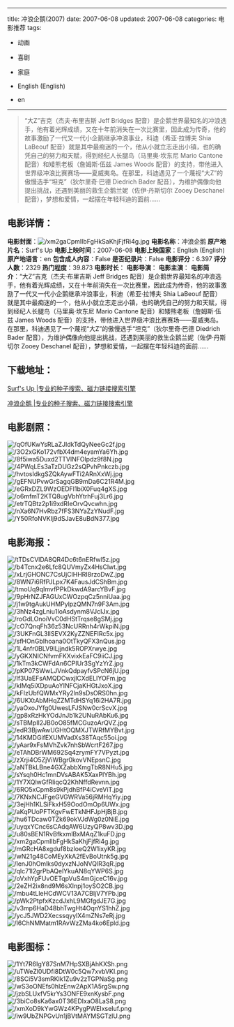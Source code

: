 
---
title: 冲浪企鹅(2007)
date: 2007-06-08
updated: 2007-06-08
categories: 电影推荐
tags:
- 动画
- 喜剧
- 家庭

- English (English)
- en
---


> “大Z”吉克（杰夫·布里吉斯 Jeff Bridges 配音）是企鹅世界最知名的冲浪选手，他有着光辉成绩，又在十年前消失在一次比赛里，因此成为传奇，他的故事激励了一代又一代小企鹅继承冲浪事业，科迪（希亚·拉博夫 Shia LaBeouf 配音）就是其中最痴迷的一个，他从小就立志走出小镇，也的确凭自己的努力和天赋，得到经纪人长腿鸟（马里奥·坎东尼 Mario Cantone 配音）和矮熊老板（詹姆斯·伍兹 James Woods 配音）的支持，带他进入世界级冲浪比赛赛场——夏威夷岛。在那里，科迪遇见了一个蔑视“大Z”的傲慢选手“坦克”（狄尔里奇·巴德 Diedrich Bader 配音），为维护偶像向他提出挑战，还遇到美丽的救生企鹅兰妮（佐伊·丹斯切尔 Zooey Deschanel 配音），梦想和爱情，一起摆在年轻科迪的面前……

## **电影详情**：

**电影封面**：<img src="https://image.tmdb.org/t/p/w200/xm2gaCpmlIbFgHkSaKhjFjfRi4g.jpg" alt="/xm2gaCpmlIbFgHkSaKhjFjfRi4g.jpg" title="/xm2gaCpmlIbFgHkSaKhjFjfRi4g.jpg">
**电影名称**：冲浪企鹅
**原产地片名**：Surf's Up
**电影上映时间**：2007-06-08
**电影上映国家**：English (English)
**原产地语言**：en
**包含成人内容**：False
**是否纪录片**：False
**电影评分**：6.397
**评分人数**：2329
**热门程度**：39.873
**电影时长**：
**电影导演**：
**电影主演**：
**电影简介**：“大Z”吉克（杰夫·布里吉斯 Jeff Bridges 配音）是企鹅世界最知名的冲浪选手，他有着光辉成绩，又在十年前消失在一次比赛里，因此成为传奇，他的故事激励了一代又一代小企鹅继承冲浪事业，科迪（希亚·拉博夫 Shia LaBeouf 配音）就是其中最痴迷的一个，他从小就立志走出小镇，也的确凭自己的努力和天赋，得到经纪人长腿鸟（马里奥·坎东尼 Mario Cantone 配音）和矮熊老板（詹姆斯·伍兹 James Woods 配音）的支持，带他进入世界级冲浪比赛赛场——夏威夷岛。在那里，科迪遇见了一个蔑视“大Z”的傲慢选手“坦克”（狄尔里奇·巴德 Diedrich Bader 配音），为维护偶像向他提出挑战，还遇到美丽的救生企鹅兰妮（佐伊·丹斯切尔 Zooey Deschanel 配音），梦想和爱情，一起摆在年轻科迪的面前……

## **下载地址**：
[Surf's Up |专业的种子搜索、磁力链接搜索引擎](https://movie.amd794.com:2083/?search=Surf%27s%20Up&ordering=&mode=match_phrase&page_size=10&page=1)

[冲浪企鹅 |专业的种子搜索、磁力链接搜索引擎](https://movie.amd794.com:2083/?search=%E5%86%B2%E6%B5%AA%E4%BC%81%E9%B9%85&ordering=&mode=match_phrase&page_size=10&page=1)
 

## **电影剧照**：
<img src="https://image.tmdb.org/t/p/original/qOfUKwYsRLaZJIdkTdQyNeeGc2f.jpg" alt="/qOfUKwYsRLaZJIdkTdQyNeeGc2f.jpg" title="/qOfUKwYsRLaZJIdkTdQyNeeGc2f.jpg"><img src="https://image.tmdb.org/t/p/original/3O2xGKo172vfbX4dm4eyamYa6Yh.jpg" alt="/3O2xGKo172vfbX4dm4eyamYa6Yh.jpg" title="/3O2xGKo172vfbX4dm4eyamYa6Yh.jpg"><img src="https://image.tmdb.org/t/p/original/8f5iwa5Duxd2TTVlNFOlpdz9f8N.jpg" alt="/8f5iwa5Duxd2TTVlNFOlpdz9f8N.jpg" title="/8f5iwa5Duxd2TTVlNFOlpdz9f8N.jpg"><img src="https://image.tmdb.org/t/p/original/4PWqLEs3aTzDUGz2sQPvhPnkczb.jpg" alt="/4PWqLEs3aTzDUGz2sQPvhPnkczb.jpg" title="/4PWqLEs3aTzDUGz2sQPvhPnkczb.jpg"><img src="https://image.tmdb.org/t/p/original/hvtosIdkgSZQkAywFTi2ARnXxWj.jpg" alt="/hvtosIdkgSZQkAywFTi2ARnXxWj.jpg" title="/hvtosIdkgSZQkAywFTi2ARnXxWj.jpg"><img src="https://image.tmdb.org/t/p/original/gEFNUPvwGrSagqGB9mDa6C21R4M.jpg" alt="/gEFNUPvwGrSagqGB9mDa6C21R4M.jpg" title="/gEFNUPvwGrSagqGB9mDa6C21R4M.jpg"><img src="https://image.tmdb.org/t/p/original/eGRxDZL9WzOEDFl1biX0Fuq4gXS.jpg" alt="/eGRxDZL9WzOEDFl1biX0Fuq4gXS.jpg" title="/eGRxDZL9WzOEDFl1biX0Fuq4gXS.jpg"><img src="https://image.tmdb.org/t/p/original/o6mfmT2KTQ8ugVbhYtrhFuj3Lr6.jpg" alt="/o6mfmT2KTQ8ugVbhYtrhFuj3Lr6.jpg" title="/o6mfmT2KTQ8ugVbhYtrhFuj3Lr6.jpg"><img src="https://image.tmdb.org/t/p/original/etrTQBtz2p1i9xdRIeOrvQvcwhn.jpg" alt="/etrTQBtz2p1i9xdRIeOrvQvcwhn.jpg" title="/etrTQBtz2p1i9xdRIeOrvQvcwhn.jpg"><img src="https://image.tmdb.org/t/p/original/nXa6N7HvRbz7fFS3NYaZzYNudF.jpg" alt="/nXa6N7HvRbz7fFS3NYaZzYNudF.jpg" title="/nXa6N7HvRbz7fFS3NYaZzYNudF.jpg"><img src="https://image.tmdb.org/t/p/original/Y50RfoNVKIj9dSJavE8uBdN377.jpg" alt="/Y50RfoNVKIj9dSJavE8uBdN377.jpg" title="/Y50RfoNVKIj9dSJavE8uBdN377.jpg">

## **电影海报**：
<img src="https://image.tmdb.org/t/p/original/tTDsCVlDA8QR4Dc6t6nERfwl5z.jpg" alt="/tTDsCVlDA8QR4Dc6t6nERfwl5z.jpg" title="/tTDsCVlDA8QR4Dc6t6nERfwl5z.jpg"><img src="https://image.tmdb.org/t/p/original/b4Tcnx2e6Lfc8QUVmyZx4HsClwt.jpg" alt="/b4Tcnx2e6Lfc8QUVmyZx4HsClwt.jpg" title="/b4Tcnx2e6Lfc8QUVmyZx4HsClwt.jpg"><img src="https://image.tmdb.org/t/p/original/xLrjGHONC7CsUjClHHRI8rzoDwZ.jpg" alt="/xLrjGHONC7CsUjClHHRI8rzoDwZ.jpg" title="/xLrjGHONC7CsUjClHHRI8rzoDwZ.jpg"><img src="https://image.tmdb.org/t/p/original/8WN7i6RfPJLpx7K4FausJdCShBm.jpg" alt="/8WN7i6RfPJLpx7K4FausJdCShBm.jpg" title="/8WN7i6RfPJLpx7K4FausJdCShBm.jpg"><img src="https://image.tmdb.org/t/p/original/tmoUq9qImvfPPkDkwdA9arcYBvF.jpg" alt="/tmoUq9qImvfPPkDkwdA9arcYBvF.jpg" title="/tmoUq9qImvfPPkDkwdA9arcYBvF.jpg"><img src="https://image.tmdb.org/t/p/original/9pHrNZJFAGUxCWOzpqCz5nniUaa.jpg" alt="/9pHrNZJFAGUxCWOzpqCz5nniUaa.jpg" title="/9pHrNZJFAGUxCWOzpqCz5nniUaa.jpg"><img src="https://image.tmdb.org/t/p/original/j1w9tgAukUHMPylpzQMN7n9F3Am.jpg" alt="/j1w9tgAukUHMPylpzQMN7n9F3Am.jpg" title="/j1w9tgAukUHMPylpzQMN7n9F3Am.jpg"><img src="https://image.tmdb.org/t/p/original/3hNz4zgLniu1IoAsdynm8VJcIJx.jpg" alt="/3hNz4zgLniu1IoAsdynm8VJcIJx.jpg" title="/3hNz4zgLniu1IoAsdynm8VJcIJx.jpg"><img src="https://image.tmdb.org/t/p/original/roGdLOnoiVvC0dHStTrqse8gSMj.jpg" alt="/roGdLOnoiVvC0dHStTrqse8gSMj.jpg" title="/roGdLOnoiVvC0dHStTrqse8gSMj.jpg"><img src="https://image.tmdb.org/t/p/original/cO7QnqFh36z53NcURRnh4rWkpiN.jpg" alt="/cO7QnqFh36z53NcURRnh4rWkpiN.jpg" title="/cO7QnqFh36z53NcURRnh4rWkpiN.jpg"><img src="https://image.tmdb.org/t/p/original/3UKFnGL3lISEVX2KyZZNEFIRc5x.jpg" alt="/3UKFnGL3lISEVX2KyZZNEFIRc5x.jpg" title="/3UKFnGL3lISEVX2KyZZNEFIRc5x.jpg"><img src="https://image.tmdb.org/t/p/original/sfHOnGbIhoana0OtTkyQFX3nQus.jpg" alt="/sfHOnGbIhoana0OtTkyQFX3nQus.jpg" title="/sfHOnGbIhoana0OtTkyQFX3nQus.jpg"><img src="https://image.tmdb.org/t/p/original/1L4nfr0BLV9lLjjndk5ROPXrwye.jpg" alt="/1L4nfr0BLV9lLjjndk5ROPXrwye.jpg" title="/1L4nfr0BLV9lLjjndk5ROPXrwye.jpg"><img src="https://image.tmdb.org/t/p/original/yGKXNICNfvmFKXvixkEaFC9iiCJ.jpg" alt="/yGKXNICNfvmFKXvixkEaFC9iiCJ.jpg" title="/yGKXNICNfvmFKXvixkEaFC9iiCJ.jpg"><img src="https://image.tmdb.org/t/p/original/1kTm3kCWFdAn6CPIUr3SgYzYrZ.jpg" alt="/1kTm3kCWFdAn6CPIUr3SgYzYrZ.jpg" title="/1kTm3kCWFdAn6CPIUr3SgYzYrZ.jpg"><img src="https://image.tmdb.org/t/p/original/pKP07SWwLJVnkQdpayfvSPcN6jU.jpg" alt="/pKP07SWwLJVnkQdpayfvSPcN6jU.jpg" title="/pKP07SWwLJVnkQdpayfvSPcN6jU.jpg"><img src="https://image.tmdb.org/t/p/original/lf3UaEFsAMQDCwxjlCXdELIYOFm.jpg" alt="/lf3UaEFsAMQDCwxjlCXdELIYOFm.jpg" title="/lf3UaEFsAMQDCwxjlCXdELIYOFm.jpg"><img src="https://image.tmdb.org/t/p/original/kIMq5iXDpuAoYINFCjaKHGtJxoX.jpg" alt="/kIMq5iXDpuAoYINFCjaKHGtJxoX.jpg" title="/kIMq5iXDpuAoYINFCjaKHGtJxoX.jpg"><img src="https://image.tmdb.org/t/p/original/kFIzUbfQWMxYRy2ln9sDsORS0hn.jpg" alt="/kFIzUbfQWMxYRy2ln9sDsORS0hn.jpg" title="/kFIzUbfQWMxYRy2ln9sDsORS0hn.jpg"><img src="https://image.tmdb.org/t/p/original/6UKXtAbMHqZZMTdHSYq16i2HA7R.jpg" alt="/6UKXtAbMHqZZMTdHSYq16i2HA7R.jpg" title="/6UKXtAbMHqZZMTdHSYq16i2HA7R.jpg"><img src="https://image.tmdb.org/t/p/original/yaOxoJYfg0UwesLFJSNw0crScvX.jpg" alt="/yaOxoJYfg0UwesLFJSNw0crScvX.jpg" title="/yaOxoJYfg0UwesLFJSNw0crScvX.jpg"><img src="https://image.tmdb.org/t/p/original/gp8xRzHkYOdJnJb1k2UNuRAbKu6.jpg" alt="/gp8xRzHkYOdJnJb1k2UNuRAbKu6.jpg" title="/gp8xRzHkYOdJnJb1k2UNuRAbKu6.jpg"><img src="https://image.tmdb.org/t/p/original/sTBMpIl2JB0oO85fMCGuzoArQVZ.jpg" alt="/sTBMpIl2JB0oO85fMCGuzoArQVZ.jpg" title="/sTBMpIl2JB0oO85fMCGuzoArQVZ.jpg"><img src="https://image.tmdb.org/t/p/original/edR3BjwAwUGHtOQMXJTWRfMYBvt.jpg" alt="/edR3BjwAwUGHtOQMXJTWRfMYBvt.jpg" title="/edR3BjwAwUGHtOQMXJTWRfMYBvt.jpg"><img src="https://image.tmdb.org/t/p/original/14KMDGifEXUMVadXs38TAqc55oi.jpg" alt="/14KMDGifEXUMVadXs38TAqc55oi.jpg" title="/14KMDGifEXUMVadXs38TAqc55oi.jpg"><img src="https://image.tmdb.org/t/p/original/yAar9xFsMVhZvk7nhSbWcrtF267.jpg" alt="/yAar9xFsMVhZvk7nhSbWcrtF267.jpg" title="/yAar9xFsMVhZvk7nhSbWcrtF267.jpg"><img src="https://image.tmdb.org/t/p/original/eTAhDBrWM692Sq4zrymFY7VPyzt.jpg" alt="/eTAhDBrWM692Sq4zrymFY7VPyzt.jpg" title="/eTAhDBrWM692Sq4zrymFY7VPyzt.jpg"><img src="https://image.tmdb.org/t/p/original/zXrji4O5ZjViWBgr0kovVNEpsnC.jpg" alt="/zXrji4O5ZjViWBgr0kovVNEpsnC.jpg" title="/zXrji4O5ZjViWBgr0kovVNEpsnC.jpg"><img src="https://image.tmdb.org/t/p/original/aNTBkLBne4GXZabbXmgTbR8NHu5.jpg" alt="/aNTBkLBne4GXZabbXmgTbR8NHu5.jpg" title="/aNTBkLBne4GXZabbXmgTbR8NHu5.jpg"><img src="https://image.tmdb.org/t/p/original/sYsqh0Hc1mnDVsABAK5XaxPlYBh.jpg" alt="/sYsqh0Hc1mnDVsABAK5XaxPlYBh.jpg" title="/sYsqh0Hc1mnDVsABAK5XaxPlYBh.jpg"><img src="https://image.tmdb.org/t/p/original/1Y7XQlwGfRliqcQ2KhNffdRevnn.jpg" alt="/1Y7XQlwGfRliqcQ2KhNffdRevnn.jpg" title="/1Y7XQlwGfRliqcQ2KhNffdRevnn.jpg"><img src="https://image.tmdb.org/t/p/original/6RO5xCpm8s9kPjdhBfP4iCveViT.jpg" alt="/6RO5xCpm8s9kPjdhBfP4iCveViT.jpg" title="/6RO5xCpm8s9kPjdhBfP4iCveViT.jpg"><img src="https://image.tmdb.org/t/p/original/7KNxNCJFgeGVGWRVa56jRMHqYiy.jpg" alt="/7KNxNCJFgeGVGWRVa56jRMHqYiy.jpg" title="/7KNxNCJFgeGVGWRVa56jRMHqYiy.jpg"><img src="https://image.tmdb.org/t/p/original/3ejHh1KLSiFkxH59OodOmOp6UWx.jpg" alt="/3ejHh1KLSiFkxH59OodOmOp6UWx.jpg" title="/3ejHh1KLSiFkxH59OodOmOp6UWx.jpg"><img src="https://image.tmdb.org/t/p/original/aKqPUoPFTKgvFwETkNHFJpHjBjB.jpg" alt="/aKqPUoPFTKgvFwETkNHFJpHjBjB.jpg" title="/aKqPUoPFTKgvFwETkNHFJpHjBjB.jpg"><img src="https://image.tmdb.org/t/p/original/hu6TDcaw0TZk69okVJdWg0z0NiE.jpg" alt="/hu6TDcaw0TZk69okVJdWg0z0NiE.jpg" title="/hu6TDcaw0TZk69okVJdWg0z0NiE.jpg"><img src="https://image.tmdb.org/t/p/original/uyqxYCnc6sCAdqAW6UzyQP8wv3D.jpg" alt="/uyqxYCnc6sCAdqAW6UzyQP8wv3D.jpg" title="/uyqxYCnc6sCAdqAW6UzyQP8wv3D.jpg"><img src="https://image.tmdb.org/t/p/original/u80sBEN1RvBfkxmlBxMAqZ1kuFD.jpg" alt="/u80sBEN1RvBfkxmlBxMAqZ1kuFD.jpg" title="/u80sBEN1RvBfkxmlBxMAqZ1kuFD.jpg"><img src="https://image.tmdb.org/t/p/original/xm2gaCpmlIbFgHkSaKhjFjfRi4g.jpg" alt="/xm2gaCpmlIbFgHkSaKhjFjfRi4g.jpg" title="/xm2gaCpmlIbFgHkSaKhjFjfRi4g.jpg"><img src="https://image.tmdb.org/t/p/original/mGRcHA8xgduf8bzloeQ2W1ixyKR.jpg" alt="/mGRcHA8xgduf8bzloeQ2W1ixyKR.jpg" title="/mGRcHA8xgduf8bzloeQ2W1ixyKR.jpg"><img src="https://image.tmdb.org/t/p/original/wN21g48CoMEyXkA2fEvBoUtnk5g.jpg" alt="/wN21g48CoMEyXkA2fEvBoUtnk5g.jpg" title="/wN21g48CoMEyXkA2fEvBoUtnk5g.jpg"><img src="https://image.tmdb.org/t/p/original/lenJ0hOmlks0dyxzNJoNVQlR3qR.jpg" alt="/lenJ0hOmlks0dyxzNJoNVQlR3qR.jpg" title="/lenJ0hOmlks0dyxzNJoNVQlR3qR.jpg"><img src="https://image.tmdb.org/t/p/original/qlc71l2grPbAQelYkuAN8qYWP6S.jpg" alt="/qlc71l2grPbAQelYkuAN8qYWP6S.jpg" title="/qlc71l2grPbAQelYkuAN8qYWP6S.jpg"><img src="https://image.tmdb.org/t/p/original/oVxhYpFUvOETqpVuS4mGjceC16v.jpg" alt="/oVxhYpFUvOETqpVuS4mGjceC16v.jpg" title="/oVxhYpFUvOETqpVuS4mGjceC16v.jpg"><img src="https://image.tmdb.org/t/p/original/2eZH2ix8nd9M6sXInpj1oySO2CB.jpg" alt="/2eZH2ix8nd9M6sXInpj1oySO2CB.jpg" title="/2eZH2ix8nd9M6sXInpj1oySO2CB.jpg"><img src="https://image.tmdb.org/t/p/original/mbu4tLleHCdWCV13A7CBljV7YPb.jpg" alt="/mbu4tLleHCdWCV13A7CBljV7YPb.jpg" title="/mbu4tLleHCdWCV13A7CBljV7YPb.jpg"><img src="https://image.tmdb.org/t/p/original/pWk2PtpfxKzcdJxhL9MGfgdJE7G.jpg" alt="/pWk2PtpfxKzcdJxhL9MGfgdJE7G.jpg" title="/pWk2PtpfxKzcdJxhL9MGfgdJE7G.jpg"><img src="https://image.tmdb.org/t/p/original/v3mp6HaD48bhTwgHt4OqnYS1hhZ.jpg" alt="/v3mp6HaD48bhTwgHt4OqnYS1hhZ.jpg" title="/v3mp6HaD48bhTwgHt4OqnYS1hhZ.jpg"><img src="https://image.tmdb.org/t/p/original/ycJ5JWD2XecssqyylX4mZNs7eRj.jpg" alt="/ycJ5JWD2XecssqyylX4mZNs7eRj.jpg" title="/ycJ5JWD2XecssqyylX4mZNs7eRj.jpg"><img src="https://image.tmdb.org/t/p/original/l6ChNMMatm1RAvWzZMa4ko6Epld.jpg" alt="/l6ChNMMatm1RAvWzZMa4ko6Epld.jpg" title="/l6ChNMMatm1RAvWzZMa4ko6Epld.jpg">

## **电影图标**：
<img src="https://image.tmdb.org/t/p/original/1Yt7R6IgY87SnM7HpSXBjAhKXSh.png" alt="/1Yt7R6IgY87SnM7HpSXBjAhKXSh.png" title="/1Yt7R6IgY87SnM7HpSXBjAhKXSh.png"><img src="https://image.tmdb.org/t/p/original/uTWeZl0UDfi8DtW0c5Qw7xvbVKI.png" alt="/uTWeZl0UDfi8DtW0c5Qw7xvbVKI.png" title="/uTWeZl0UDfi8DtW0c5Qw7xvbVKI.png"><img src="https://image.tmdb.org/t/p/original/8SCi5V3smRKlk1Zu9v2zTGPNaSg.png" alt="/8SCi5V3smRKlk1Zu9v2zTGPNaSg.png" title="/8SCi5V3smRKlk1Zu9v2zTGPNaSg.png"><img src="https://image.tmdb.org/t/p/original/wS3oONEfs0hIzEnw2ApX1A5rgSw.png" alt="/wS3oONEfs0hIzEnw2ApX1A5rgSw.png" title="/wS3oONEfs0hIzEnw2ApX1A5rgSw.png"><img src="https://image.tmdb.org/t/p/original/jzbSLUxfV5krYs3ONFE9xnKysbF.png" alt="/jzbSLUxfV5krYs3ONFE9xnKysbF.png" title="/jzbSLUxfV5krYs3ONFE9xnKysbF.png"><img src="https://image.tmdb.org/t/p/original/3biCo8sKa6ax0T36EDIxaO8LaS8.png" alt="/3biCo8sKa6ax0T36EDIxaO8LaS8.png" title="/3biCo8sKa6ax0T36EDIxaO8LaS8.png"><img src="https://image.tmdb.org/t/p/original/xmXoD9kYwGWz4KPygPWEIxseIuf.png" alt="/xmXoD9kYwGWz4KPygPWEIxseIuf.png" title="/xmXoD9kYwGWz4KPygPWEIxseIuf.png"><img src="https://image.tmdb.org/t/p/original/iw9UbZNPGvUn1jBVtMAYMSGTzIU.png" alt="/iw9UbZNPGvUn1jBVtMAYMSGTzIU.png" title="/iw9UbZNPGvUn1jBVtMAYMSGTzIU.png">

